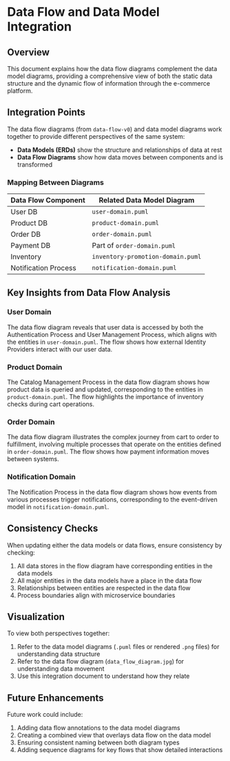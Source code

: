 # Data Flow and Data Model Integration

## Overview

This document explains how the data flow diagrams complement the data model diagrams, providing a comprehensive view of both the static data structure and the dynamic flow of information through the e-commerce platform.

## Integration Points

The data flow diagrams (from `data-flow-v0`) and data model diagrams work together to provide different perspectives of the same system:

- **Data Models (ERDs)** show the structure and relationships of data at rest
- **Data Flow Diagrams** show how data moves between components and is transformed

### Mapping Between Diagrams

| Data Flow Component | Related Data Model Diagram |
|---------------------|-----------------------------|
| User DB | `user-domain.puml` |
| Product DB | `product-domain.puml` |
| Order DB | `order-domain.puml` |
| Payment DB | Part of `order-domain.puml` |
| Inventory | `inventory-promotion-domain.puml` |
| Notification Process | `notification-domain.puml` |

## Key Insights from Data Flow Analysis

### User Domain

The data flow diagram reveals that user data is accessed by both the Authentication Process and User Management Process, which aligns with the entities in `user-domain.puml`. The flow shows how external Identity Providers interact with our user data.

### Product Domain

The Catalog Management Process in the data flow diagram shows how product data is queried and updated, corresponding to the entities in `product-domain.puml`. The flow highlights the importance of inventory checks during cart operations.

### Order Domain

The data flow diagram illustrates the complex journey from cart to order to fulfillment, involving multiple processes that operate on the entities defined in `order-domain.puml`. The flow shows how payment information moves between systems.

### Notification Domain

The Notification Process in the data flow diagram shows how events from various processes trigger notifications, corresponding to the event-driven model in `notification-domain.puml`.

## Consistency Checks

When updating either the data models or data flows, ensure consistency by checking:

1. All data stores in the flow diagram have corresponding entities in the data models
2. All major entities in the data models have a place in the data flow
3. Relationships between entities are respected in the data flow
4. Process boundaries align with microservice boundaries

## Visualization

To view both perspectives together:

1. Refer to the data model diagrams (`.puml` files or rendered `.png` files) for understanding data structure
2. Refer to the data flow diagram (`data_flow_diagram.jpg`) for understanding data movement
3. Use this integration document to understand how they relate

## Future Enhancements

Future work could include:

1. Adding data flow annotations to the data model diagrams
2. Creating a combined view that overlays data flow on the data model
3. Ensuring consistent naming between both diagram types
4. Adding sequence diagrams for key flows that show detailed interactions